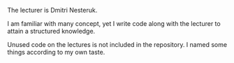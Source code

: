 The lecturer is Dmitri Nesteruk. 

I am familiar with many concept, yet I write code along with the lecturer to attain a structured knowledge.

Unused code on the lectures is not included in the repository. 
I named some things according to my own taste.
